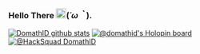 ### Hello There <a href='https://domathdotid.is-a.dev'><img src="https://github.com/TheDudeThatCode/TheDudeThatCode/blob/master/Assets/Hi.gif" width="20"></a>(*´ω｀*). <p align="right">
[![DomathID github stats](https://bad-apple-github-readme.vercel.app/api?show_bg=1&username=domathid&locale=en&show_icons=true&bg_color=ffffff&title_color=008082&text_color=223&icon_color=ff8ba7)](https://domathdotid.is-a.dev/)
[![@domathid's Holopin board](https://holopin.io/api/user/board?user=domathid)](https://holopin.io/@domathid)
[![@HackSquad DomathID](https://www.hacksquad.dev/api/og/?colorSchema=4&name=BangDomathID&handle=DomathID&ticketId=211)](https://hacksquad.dev/ticket/DomathID)
